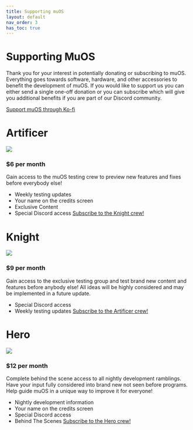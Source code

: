 ```yaml
---
title: Supporting muOS
layout: default
nav_order: 3
has_toc: true
---
```


# Supporting MuOS
Thank you for your interest in potentially donating or subscribing to muOS. Everything goes towards software, hardware, and other accessories to benefit the development of muOS. If you would like to support us you can either send a single one-off donation or you can subscribe which will give you additional benefits if you are part of our Discord community.

[Support muOS through Ko-fi](https://ko-fi.com/xonglebongle/)

# Artificer
![](/assets/images/donate-artificer.jpg)
### $6 per month
Gain access to the muOS testing crew to preview new features and fixes before everybody else!
  * Weekly testing updates
  * Your name on the credits screen
  * Exclusive Content
  * Special Discord access
[Subscribe to the Knight crew!](https://ko-fi.com/summary/1f8db546-b1c4-460a-8071-b5c51caba440)

# Knight
![](docs/docs/assets/images/donate-knight.jpg)
### $9 per month
Gain access to the exclusive testing group and test brand new content and features before anybody else! All ideas will be highly considered and may be implemented in a future update. 
  * Special Discord access
  * Weekly testing updates
[Subscribe to the Artificer crew!](https://ko-fi.com/summary/06452d9a-0046-42c2-8b2b-78290ef6c1ce)

# Hero
![](docs/docs/assets/images/donate-hero.jpg)
### $12 per month
Complete behind the scene access to all nightly development ramblings. Have your input fully considered into brand new not seen before programs. Help guide muOS in a unique way to improve it for everyone!
  * Nightly development information
  * Your name on the credits screen
  * Special Discord access
  *  Behind The Scenes
[Subscribe to the Hero crew!](https://ko-fi.com/summary/8d9e9924-fb00-468f-a178-18d33be9bb54)
